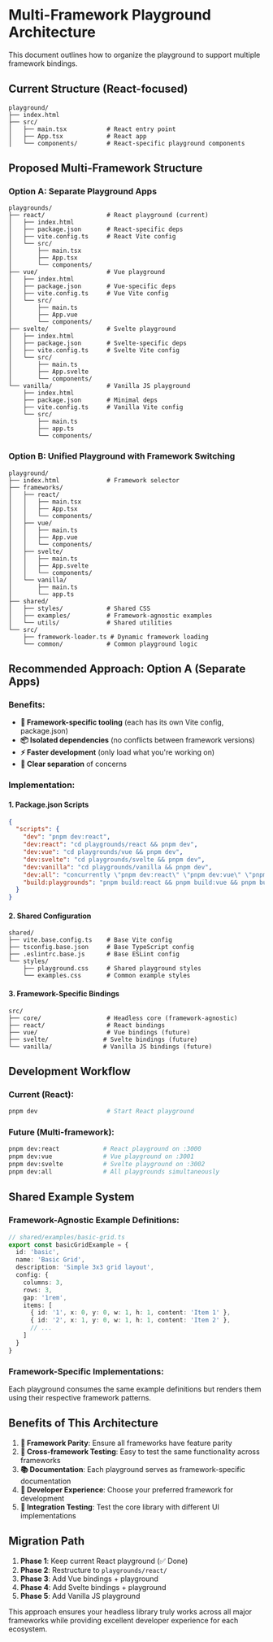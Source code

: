 # Multi-Framework Playground Architecture

This document outlines how to organize the playground to support multiple framework bindings.

## Current Structure (React-focused)
```
playground/
├── index.html
├── src/
│   ├── main.tsx           # React entry point
│   ├── App.tsx            # React app
│   └── components/        # React-specific playground components
```

## Proposed Multi-Framework Structure

### Option A: Separate Playground Apps
```
playgrounds/
├── react/                 # React playground (current)
│   ├── index.html
│   ├── package.json       # React-specific deps
│   ├── vite.config.ts     # React Vite config
│   └── src/
│       ├── main.tsx
│       ├── App.tsx
│       └── components/
├── vue/                   # Vue playground
│   ├── index.html
│   ├── package.json       # Vue-specific deps
│   ├── vite.config.ts     # Vue Vite config
│   └── src/
│       ├── main.ts
│       ├── App.vue
│       └── components/
├── svelte/                # Svelte playground
│   ├── index.html
│   ├── package.json       # Svelte-specific deps
│   ├── vite.config.ts     # Svelte Vite config
│   └── src/
│       ├── main.ts
│       ├── App.svelte
│       └── components/
└── vanilla/               # Vanilla JS playground
    ├── index.html
    ├── package.json       # Minimal deps
    ├── vite.config.ts     # Vanilla Vite config
    └── src/
        ├── main.ts
        ├── app.ts
        └── components/
```

### Option B: Unified Playground with Framework Switching
```
playground/
├── index.html             # Framework selector
├── frameworks/
│   ├── react/
│   │   ├── main.tsx
│   │   ├── App.tsx
│   │   └── components/
│   ├── vue/
│   │   ├── main.ts
│   │   ├── App.vue
│   │   └── components/
│   ├── svelte/
│   │   ├── main.ts
│   │   ├── App.svelte
│   │   └── components/
│   └── vanilla/
│       ├── main.ts
│       └── app.ts
├── shared/
│   ├── styles/            # Shared CSS
│   ├── examples/          # Framework-agnostic examples
│   └── utils/             # Shared utilities
└── src/
    ├── framework-loader.ts # Dynamic framework loading
    └── common/            # Common playground logic
```

## Recommended Approach: Option A (Separate Apps)

### Benefits:
- **🔧 Framework-specific tooling** (each has its own Vite config, package.json)
- **📦 Isolated dependencies** (no conflicts between framework versions)
- **⚡ Faster development** (only load what you're working on)
- **🎯 Clear separation** of concerns

### Implementation:

#### 1. Package.json Scripts
```json
{
  "scripts": {
    "dev": "pnpm dev:react",
    "dev:react": "cd playgrounds/react && pnpm dev",
    "dev:vue": "cd playgrounds/vue && pnpm dev",
    "dev:svelte": "cd playgrounds/svelte && pnpm dev",
    "dev:vanilla": "cd playgrounds/vanilla && pnpm dev",
    "dev:all": "concurrently \"pnpm dev:react\" \"pnpm dev:vue\" \"pnpm dev:svelte\"",
    "build:playgrounds": "pnpm build:react && pnpm build:vue && pnpm build:svelte"
  }
}
```

#### 2. Shared Configuration
```
shared/
├── vite.base.config.ts    # Base Vite config
├── tsconfig.base.json     # Base TypeScript config
├── .eslintrc.base.js      # Base ESLint config
└── styles/
    ├── playground.css     # Shared playground styles
    └── examples.css       # Common example styles
```

#### 3. Framework-Specific Bindings
```
src/
├── core/                  # Headless core (framework-agnostic)
├── react/                 # React bindings
├── vue/                   # Vue bindings (future)
├── svelte/               # Svelte bindings (future)
└── vanilla/              # Vanilla JS bindings (future)
```

## Development Workflow

### Current (React):
```bash
pnpm dev                   # Start React playground
```

### Future (Multi-framework):
```bash
pnpm dev:react            # React playground on :3000
pnpm dev:vue              # Vue playground on :3001  
pnpm dev:svelte           # Svelte playground on :3002
pnpm dev:all              # All playgrounds simultaneously
```

## Shared Example System

### Framework-Agnostic Example Definitions:
```typescript
// shared/examples/basic-grid.ts
export const basicGridExample = {
  id: 'basic',
  name: 'Basic Grid',
  description: 'Simple 3x3 grid layout',
  config: {
    columns: 3,
    rows: 3,
    gap: '1rem',
    items: [
      { id: '1', x: 0, y: 0, w: 1, h: 1, content: 'Item 1' },
      { id: '2', x: 1, y: 0, w: 1, h: 1, content: 'Item 2' },
      // ...
    ]
  }
}
```

### Framework-Specific Implementations:
Each playground consumes the same example definitions but renders them using their respective framework patterns.

## Benefits of This Architecture

1. **🎯 Framework Parity**: Ensure all frameworks have feature parity
2. **🔄 Cross-framework Testing**: Easy to test the same functionality across frameworks
3. **📚 Documentation**: Each playground serves as framework-specific documentation
4. **🚀 Developer Experience**: Choose your preferred framework for development
5. **🧪 Integration Testing**: Test the core library with different UI implementations

## Migration Path

1. **Phase 1**: Keep current React playground (✅ Done)
2. **Phase 2**: Restructure to `playgrounds/react/` 
3. **Phase 3**: Add Vue bindings + playground
4. **Phase 4**: Add Svelte bindings + playground
5. **Phase 5**: Add Vanilla JS playground

This approach ensures your headless library truly works across all major frameworks while providing excellent developer experience for each ecosystem. 
